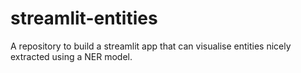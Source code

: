 # streamlit-entities
A repository to build a streamlit app that can visualise entities nicely extracted using a NER model.
